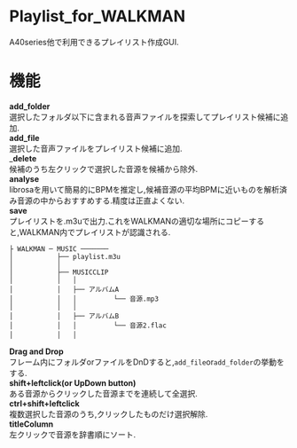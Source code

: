 # Playlist_for_WALKMAN 
A40series他で利用できるプレイリスト作成GUI. 
# 機能 
__add_folder__  
選択したフォルダ以下に含まれる音声ファイルを探索してプレイリスト候補に追加.  
__add_file__  
選択した音声ファイルをプレイリスト候補に追加.  
___delete__  
候補のうち左クリックで選択した音源を候補から除外.  
__analyse__  
librosaを用いて簡易的にBPMを推定し,候補音源の平均BPMに近いものを解析済み音源の中からおすすめする.精度は正直よくない.  
__save__  
プレイリストを.m3uで出力.これをWALKMANの適切な場所にコピーすると,WALKMAN内でプレイリストが認識される.  
```
├ WALKMAN ─ MUSIC ───────
│           ├── playlist.m3u
│           │
│           ├── MUSICCLIP  
│           │   │       
│           │   ├── アルバムA  
│           │   │　　　 　　└── 音源.mp3  
│           │   │  
│           │   ├── アルバムB  
│           │   │　　 　　　└── 音源2.flac  
│           │   │　  
```  
__Drag and Drop__  
フレーム内にフォルダorファイルをDnDすると,`add_file`or`add_folder`の挙動をする.  
__shift+leftclick(or UpDown button)__  
ある音源からクリックした音源までを連続して全選択.  
__ctrl+shift+leftclick__  
複数選択した音源のうち,クリックしたものだけ選択解除.  
__titleColumn__  
左クリックで音源を辞書順にソート.  

